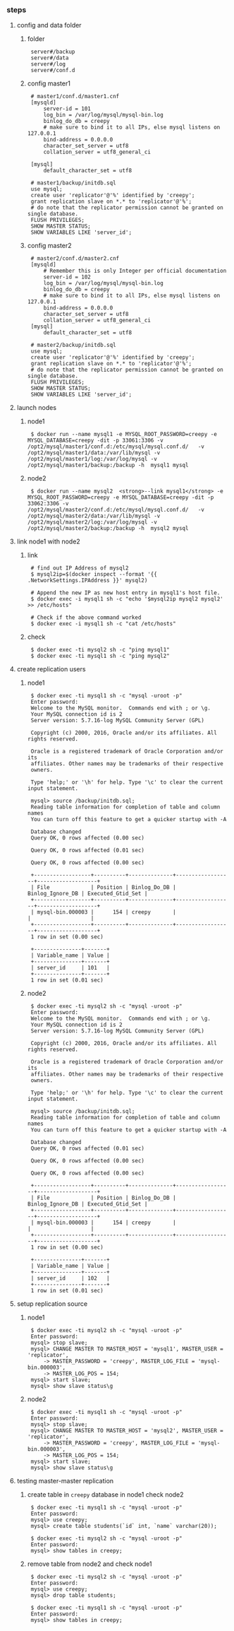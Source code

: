 ### steps

1. config and data folder

    1. folder

            server#/backup
            server#/data
            server#/log
            server#/conf.d

    1. config master1

            # master1/conf.d/master1.cnf
            [mysqld]
                server-id = 101
                log_bin = /var/log/mysql/mysql-bin.log
                binlog_do_db = creepy
                # make sure to bind it to all IPs, else mysql listens on 127.0.0.1
                bind-address = 0.0.0.0
                character_set_server = utf8
                collation_server = utf8_general_ci
             
            [mysql]
                default_character_set = utf8

            # master1/backup/initdb.sql
            use mysql;
            create user 'replicator'@'%' identified by 'creepy';
            grant replication slave on *.* to 'replicator'@'%';
            # do note that the replicator permission cannot be granted on single database. 
            FLUSH PRIVILEGES;
            SHOW MASTER STATUS;
            SHOW VARIABLES LIKE 'server_id';

    1. config master2

            # master2/conf.d/master2.cnf
            [mysqld]
                # Remember this is only Integer per official documentation
                server-id = 102
                log_bin = /var/log/mysql/mysql-bin.log
                binlog_do_db = creepy
                # make sure to bind it to all IPs, else mysql listens on 127.0.0.1
                bind-address = 0.0.0.0
                character_set_server = utf8
                collation_server = utf8_general_ci
            [mysql]
                default_character_set = utf8

            # master2/backup/initdb.sql
            use mysql;
            create user 'replicator'@'%' identified by 'creepy';
            grant replication slave on *.* to 'replicator'@'%'; 
            # do note that the replicator permission cannot be granted on single database. 
            FLUSH PRIVILEGES;
            SHOW MASTER STATUS;
            SHOW VARIABLES LIKE 'server_id';

1. launch nodes

    1. node1

            $ docker run --name mysql1 -e MYSQL_ROOT_PASSWORD=creepy -e MYSQL_DATABASE=creepy -dit -p 33061:3306 -v /opt2/mysql/master1/conf.d:/etc/mysql/mysql.conf.d/   -v /opt2/mysql/master1/data:/var/lib/mysql -v /opt2/mysql/master1/log:/var/log/mysql -v /opt2/mysql/master1/backup:/backup -h  mysql1 mysql

    1. node2

            $ docker run --name mysql2  <strong>--link mysql1</strong> -e MYSQL_ROOT_PASSWORD=creepy -e MYSQL_DATABASE=creepy -dit -p 33062:3306 -v /opt2/mysql/master2/conf.d:/etc/mysql/mysql.conf.d/   -v /opt2/mysql/master2/data:/var/lib/mysql -v /opt2/mysql/master2/log:/var/log/mysql -v /opt2/mysql/master2/backup:/backup -h  mysql2 mysql

1. link node1 with node2

    1. link

            # find out IP Address of mysql2
            $ mysql2ip=$(docker inspect --format '{{ .NetworkSettings.IPAddress }}' mysql2)

            # Append the new IP as new host entry in mysql1's host file.
            $ docker exec -i mysql1 sh -c "echo '$mysql2ip mysql2 mysql2' >> /etc/hosts"

            # Check if the above command worked
            $ docker exec -i mysql1 sh -c "cat /etc/hosts"

    1. check

            $ docker exec -ti mysql2 sh -c "ping mysql1"
            $ docker exec -ti mysql1 sh -c "ping mysql2"

1. create replication users

    1. node1

            $ docker exec -ti mysql1 sh -c "mysql -uroot -p"
            Enter password:
            Welcome to the MySQL monitor.  Commands end with ; or \g.
            Your MySQL connection id is 2
            Server version: 5.7.16-log MySQL Community Server (GPL)

            Copyright (c) 2000, 2016, Oracle and/or its affiliates. All rights reserved.

            Oracle is a registered trademark of Oracle Corporation and/or its
            affiliates. Other names may be trademarks of their respective
            owners.

            Type 'help;' or '\h' for help. Type '\c' to clear the current input statement.

            mysql> source /backup/initdb.sql;
            Reading table information for completion of table and column names
            You can turn off this feature to get a quicker startup with -A

            Database changed
            Query OK, 0 rows affected (0.00 sec)

            Query OK, 0 rows affected (0.01 sec)

            Query OK, 0 rows affected (0.00 sec)

            +------------------+----------+--------------+------------------+-------------------+
            | File             | Position | Binlog_Do_DB | Binlog_Ignore_DB | Executed_Gtid_Set |
            +------------------+----------+--------------+------------------+-------------------+
            | mysql-bin.000003 |      154 | creepy       |                  |                   |
            +------------------+----------+--------------+------------------+-------------------+
            1 row in set (0.00 sec)

            +---------------+-------+
            | Variable_name | Value |
            +---------------+-------+
            | server_id     | 101   |
            +---------------+-------+
            1 row in set (0.01 sec)

    1. node2

            $ docker exec -ti mysql2 sh -c "mysql -uroot -p"
            Enter password:
            Welcome to the MySQL monitor.  Commands end with ; or \g.
            Your MySQL connection id is 2
            Server version: 5.7.16-log MySQL Community Server (GPL)

            Copyright (c) 2000, 2016, Oracle and/or its affiliates. All rights reserved.

            Oracle is a registered trademark of Oracle Corporation and/or its
            affiliates. Other names may be trademarks of their respective
            owners.

            Type 'help;' or '\h' for help. Type '\c' to clear the current input statement.

            mysql> source /backup/initdb.sql;
            Reading table information for completion of table and column names
            You can turn off this feature to get a quicker startup with -A

            Database changed
            Query OK, 0 rows affected (0.01 sec)

            Query OK, 0 rows affected (0.00 sec)

            Query OK, 0 rows affected (0.00 sec)

            +------------------+----------+--------------+------------------+-------------------+
            | File             | Position | Binlog_Do_DB | Binlog_Ignore_DB | Executed_Gtid_Set |
            +------------------+----------+--------------+------------------+-------------------+
            | mysql-bin.000003 |      154 | creepy       |                  |                   |
            +------------------+----------+--------------+------------------+-------------------+
            1 row in set (0.00 sec)

            +---------------+-------+
            | Variable_name | Value |
            +---------------+-------+
            | server_id     | 102   |
            +---------------+-------+
            1 row in set (0.01 sec)

1. setup replication source

    1. node1

            $ docker exec -ti mysql2 sh -c "mysql -uroot -p"
            Enter password:
            mysql> stop slave; 
            mysql> CHANGE MASTER TO MASTER_HOST = 'mysql1', MASTER_USER = 'replicator', 
                -> MASTER_PASSWORD = 'creepy', MASTER_LOG_FILE = 'mysql-bin.000003', 
                -> MASTER_LOG_POS = 154; 
            mysql> start slave;
            mysql> show slave status\g

    1. node2

            $ docker exec -ti mysql1 sh -c "mysql -uroot -p"
            Enter password:
            mysql> stop slave; 
            mysql> CHANGE MASTER TO MASTER_HOST = 'mysql2', MASTER_USER = 'replicator', 
                -> MASTER_PASSWORD = 'creepy', MASTER_LOG_FILE = 'mysql-bin.000003',
                -> MASTER_LOG_POS = 154; 
            mysql> start slave;
            mysql> show slave status\g

1. testing master-master replication

    1. create table in `creepy` database in node1 check node2
       
            $ docker exec -ti mysql1 sh -c "mysql -uroot -p"
            Enter password:
            mysql> use creepy;
            mysql> create table students(`id` int, `name` varchar(20));

            $ docker exec -ti mysql2 sh -c "mysql -uroot -p"
            Enter password:
            mysql> show tables in creepy;

    1. remove table from node2 and check node1

            $ docker exec -ti mysql2 sh -c "mysql -uroot -p"
            Enter password:
            mysql> use creepy;
            mysql> drop table students;

            $ docker exec -ti mysql1 sh -c "mysql -uroot -p"
            Enter password:
            mysql> show tables in creepy;
